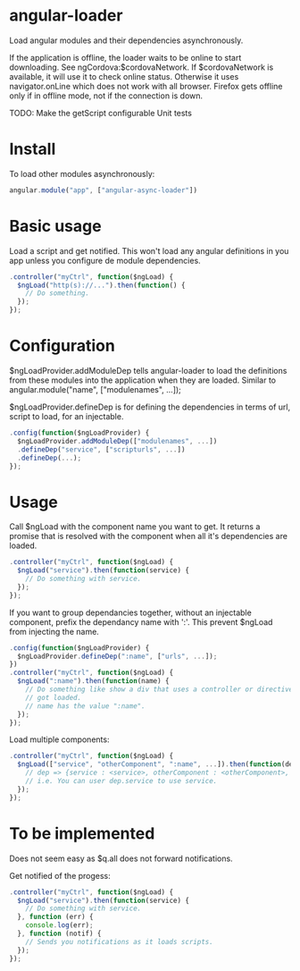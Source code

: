 angular-loader
==============

Load angular modules and their dependencies asynchronously.

If the application is offline, the loader waits to be online
to start downloading. See ngCordova:$cordovaNetwork. If $cordovaNetwork
is available, it will use it to check online status. Otherwise
it uses navigator.onLine which does not work with all browser.
Firefox gets offline only if in offline mode, not if the connection is down.

TODO:
Make the getScript configurable
Unit tests

Install
=======

To load other modules asynchronously:
```javascript
angular.module("app", ["angular-async-loader"])
```

Basic usage
===========

Load a script and get notified. This won't load any angular definitions
in you app unless you configure de module dependencies.
```javascript
.controller("myCtrl", function($ngLoad) {
  $ngLoad("http(s)://...").then(function() {
    // Do something.
  });
});
```

Configuration
=============

$ngLoadProvider.addModuleDep tells angular-loader to load the definitions
from these modules into the application when they are loaded. Similar to
angular.module("name", ["modulenames", ...]);

$ngLoadProvider.defineDep is for defining the dependencies in terms of url,
script to load, for an injectable.

```javascript
.config(function($ngLoadProvider) {
  $ngLoadProvider.addModuleDep(["modulenames", ...])
  .defineDep("service", ["scripturls", ...])
  .defineDep(...);
});
```

Usage
=====

Call $ngLoad with the component name you want to get. It returns a promise that is
resolved with the component when all it's dependencies are loaded. 

```javascript
.controller("myCtrl", function($ngLoad) {
  $ngLoad("service").then(function(service) {
    // Do something with service.
  });
});
```

If you want to group dependancies together, without an injectable component, prefix
the dependancy name with ':'. This prevent $ngLoad from injecting the name.
```javascript
.config(function($ngLoadProvider) {
  $ngLoadProvider.defineDep(":name", ["urls", ...]);
})
.controller("myCtrl", function($ngLoad) {
  $ngLoad(":name").then(function(name) {
    // Do something like show a div that uses a controller or directive that just
    // got loaded.
    // name has the value ":name".
  });
});
```

Load multiple components:
```javascript
.controller("myCtrl", function($ngLoad) {
  $ngLoad(["service", "otherComponent", ":name", ...]).then(function(dep) {
    // dep => {service : <service>, otherComponent : <otherComponent>, ":name" : ":name", ...}
    // i.e. You can user dep.service to use service.
  });
});
```

To be implemented
=================

Does not seem easy as $q.all does not forward notifications.

Get notified of the progess:
```javascript
.controller("myCtrl", function($ngLoad) {
  $ngLoad("service").then(function(service) {
    // Do something with service.
  }, function (err) {
    console.log(err);
  }, function (notif) {
    // Sends you notifications as it loads scripts.
  });
});
```
